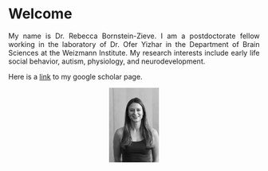# Welcome

<div align="justify">
    My name is Dr. Rebecca Bornstein-Zieve. I am a postdoctorate fellow working in the laboratory of Dr. Ofer Yizhar in the Department of Brain Sciences at the Weizmann Institute. My research interests include early life social behavior, autism, physiology, and neurodevelopment.
</div>

Here is a [link](https://scholar.google.com/citations?user=i9eWpDgAAAAJ&hl=en&oi=ao) to my google scholar page.

<div align="center">
    <img src="https://raw.githubusercontent.com/rebka1989/rebka1989.github.io/main/linkedin.JPG" width="100">
</div>
